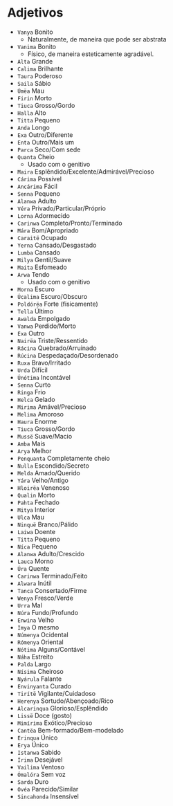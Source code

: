 # Adjetivos

-   `Vanya` Bonito
    -   Naturalmente, de maneira que pode ser abstrata
-   `Vanima` Bonito
    -   Físico, de maneira esteticamente agradável.
-   `Alta` Grande
-   `Calima` Brilhante
-   `Taura` Poderoso
-   `Saila` Sábio
-   `Úmëa` Mau
-   `Firin` Morto
-   `Tiuca` Grosso/Gordo
-   `Halla` Alto
-   `Titta` Pequeno
-   `Anda` Longo
-   `Exa` Outro/Diferente
-   `Enta` Outro/Mais um
-   `Parca` Seco/Com sede
-   `Quanta` Cheio
    -   Usado com o genitivo
-   `Maira` Esplêndido/Excelente/Admirável/Precioso
-   `Cárima` Possível
-   `Ancárima` Fácil
-   `Senna` Pequeno
-   `Alanwa` Adulto
-   `Véra` Privado/Particular/Próprio
-   `Lorna` Adormecido
-   `Carinwa` Completo/Pronto/Terminado
-   `Mára` Bom/Apropriado
-   `Caraitë` Ocupado
-   `Yerna` Cansado/Desgastado
-   `Lumba` Cansado
-   `Milya` Gentil/Suave
-   `Maita` Esfomeado
-   `Arwa` Tendo
    -   Usado com o genitivo
-   `Morna` Escuro
-   `Úcalima` Escuro/Obscuro
-   `Poldórëa` Forte (fisicamente)
-   `Tella` Último
-   `Awalda` Empolgado
-   `Vanwa` Perdido/Morto
-   `Exa` Outro
-   `Nairëa` Triste/Ressentido
-   `Rácina` Quebrado/Arruinado
-   `Rúcina` Despedaçado/Desordenado
-   `Ruxa` Bravo/Irritado
-   `Urda` Difícil
-   `Únótima` Incontável
-   `Senna` Curto
-   `Ringa` Frio
-   `Helca` Gelado
-   `Mirima` Amável/Precioso
-   `Melima` Amoroso
-   `Haura` Enorme
-   `Tiuca` Grosso/Gordo
-   `Mussë` Suave/Macio
-   `Amba` Mais
-   `Arya` Melhor
-   `Penquanta` Completamente cheio
-   `Nulla` Escondido/Secreto
-   `Melda` Amado/Querido
-   `Yára` Velho/Antigo
-   `Hloirëa` Venenoso
-   `Qualin` Morto
-   `Pahta` Fechado
-   `Mitya` Interior
-   `Ulca` Mau
-   `Ninquë` Branco/Pálido
-   `Laiwa` Doente
-   `Titta` Pequeno
-   `Níca` Pequeno
-   `Alanwa` Adulto/Crescido
-   `Lauca` Morno
-   `Úra` Quente
-   `Carinwa` Terminado/Feito
-   `Alwara` Inútil
-   `Tanca` Consertado/Firme
-   `Wenya` Fresco/Verde
-   `Urra` Mal
-   `Núra` Fundo/Profundo
-   `Enwina` Velho
-   `Imya` O mesmo
-   `Númenya` Ocidental
-   `Rómenya` Oriental
-   `Nótima` Alguns/Contável
-   `Náha` Estreito
-   `Palda` Largo
-   `Nísima` Cheiroso
-   `Nyárula` Falante
-   `Envinyanta` Curado
-   `Tirítë` Vigilante/Cuidadoso
-   `Herenya` Sortudo/Abençoado/Rico
-   `Alcarinqua` Glorioso/Esplêndido
-   `Lissë` Doce (gosto)
-   `Mimírima` Exótico/Precioso
-   `Cantëa` Bem-formado/Bem-modelado
-   `Erinqua` Único
-   `Erya` Único
-   `Istanwa` Sabido
-   `Írima` Desejável
-   `Vailima` Ventoso
-   `Ómalóra` Sem voz
-   `Sarda` Duro
-   `Ovéa` Parecido/Similar
-   `Sincahonda` Insensível
